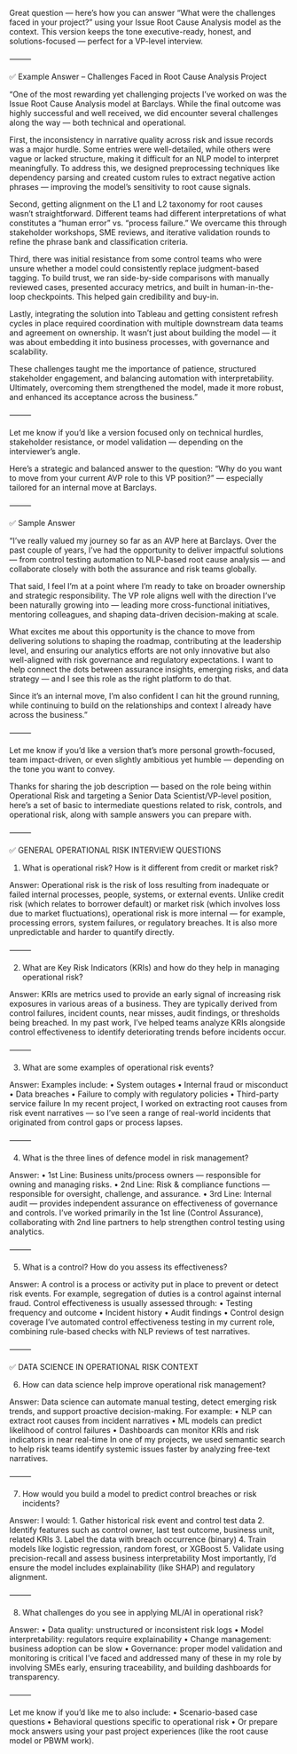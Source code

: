 Great question — here’s how you can answer “What were the challenges faced in your project?” using your Issue Root Cause Analysis model as the context. This version keeps the tone executive-ready, honest, and solutions-focused — perfect for a VP-level interview.

⸻

✅ Example Answer – Challenges Faced in Root Cause Analysis Project

“One of the most rewarding yet challenging projects I’ve worked on was the Issue Root Cause Analysis model at Barclays. While the final outcome was highly successful and well received, we did encounter several challenges along the way — both technical and operational.

First, the inconsistency in narrative quality across risk and issue records was a major hurdle. Some entries were well-detailed, while others were vague or lacked structure, making it difficult for an NLP model to interpret meaningfully. To address this, we designed preprocessing techniques like dependency parsing and created custom rules to extract negative action phrases — improving the model’s sensitivity to root cause signals.

Second, getting alignment on the L1 and L2 taxonomy for root causes wasn’t straightforward. Different teams had different interpretations of what constitutes a “human error” vs. “process failure.” We overcame this through stakeholder workshops, SME reviews, and iterative validation rounds to refine the phrase bank and classification criteria.

Third, there was initial resistance from some control teams who were unsure whether a model could consistently replace judgment-based tagging. To build trust, we ran side-by-side comparisons with manually reviewed cases, presented accuracy metrics, and built in human-in-the-loop checkpoints. This helped gain credibility and buy-in.

Lastly, integrating the solution into Tableau and getting consistent refresh cycles in place required coordination with multiple downstream data teams and agreement on ownership. It wasn’t just about building the model — it was about embedding it into business processes, with governance and scalability.

These challenges taught me the importance of patience, structured stakeholder engagement, and balancing automation with interpretability. Ultimately, overcoming them strengthened the model, made it more robust, and enhanced its acceptance across the business.”

⸻

Let me know if you’d like a version focused only on technical hurdles, stakeholder resistance, or model validation — depending on the interviewer’s angle.


Here’s a strategic and balanced answer to the question:
“Why do you want to move from your current AVP role to this VP position?”
— especially tailored for an internal move at Barclays.

⸻

✅ Sample Answer

“I’ve really valued my journey so far as an AVP here at Barclays. Over the past couple of years, I’ve had the opportunity to deliver impactful solutions — from control testing automation to NLP-based root cause analysis — and collaborate closely with both the assurance and risk teams globally.

That said, I feel I’m at a point where I’m ready to take on broader ownership and strategic responsibility. The VP role aligns well with the direction I’ve been naturally growing into — leading more cross-functional initiatives, mentoring colleagues, and shaping data-driven decision-making at scale.

What excites me about this opportunity is the chance to move from delivering solutions to shaping the roadmap, contributing at the leadership level, and ensuring our analytics efforts are not only innovative but also well-aligned with risk governance and regulatory expectations. I want to help connect the dots between assurance insights, emerging risks, and data strategy — and I see this role as the right platform to do that.

Since it’s an internal move, I’m also confident I can hit the ground running, while continuing to build on the relationships and context I already have across the business.”

⸻

Let me know if you’d like a version that’s more personal growth-focused, team impact-driven, or even slightly ambitious yet humble — depending on the tone you want to convey.



Thanks for sharing the job description — based on the role being within Operational Risk and targeting a Senior Data Scientist/VP-level position, here’s a set of basic to intermediate questions related to risk, controls, and operational risk, along with sample answers you can prepare with.

⸻

✅ GENERAL OPERATIONAL RISK INTERVIEW QUESTIONS

1. What is operational risk? How is it different from credit or market risk?

Answer:
Operational risk is the risk of loss resulting from inadequate or failed internal processes, people, systems, or external events. Unlike credit risk (which relates to borrower default) or market risk (which involves loss due to market fluctuations), operational risk is more internal — for example, processing errors, system failures, or regulatory breaches. It is also more unpredictable and harder to quantify directly.

⸻

2. What are Key Risk Indicators (KRIs) and how do they help in managing operational risk?

Answer:
KRIs are metrics used to provide an early signal of increasing risk exposures in various areas of a business. They are typically derived from control failures, incident counts, near misses, audit findings, or thresholds being breached. In my past work, I’ve helped teams analyze KRIs alongside control effectiveness to identify deteriorating trends before incidents occur.

⸻

3. What are some examples of operational risk events?

Answer:
Examples include:
	•	System outages
	•	Internal fraud or misconduct
	•	Data breaches
	•	Failure to comply with regulatory policies
	•	Third-party service failure
In my recent project, I worked on extracting root causes from risk event narratives — so I’ve seen a range of real-world incidents that originated from control gaps or process lapses.

⸻

4. What is the three lines of defence model in risk management?

Answer:
	•	1st Line: Business units/process owners — responsible for owning and managing risks.
	•	2nd Line: Risk & compliance functions — responsible for oversight, challenge, and assurance.
	•	3rd Line: Internal audit — provides independent assurance on effectiveness of governance and controls.
I’ve worked primarily in the 1st line (Control Assurance), collaborating with 2nd line partners to help strengthen control testing using analytics.

⸻

5. What is a control? How do you assess its effectiveness?

Answer:
A control is a process or activity put in place to prevent or detect risk events. For example, segregation of duties is a control against internal fraud. Control effectiveness is usually assessed through:
	•	Testing frequency and outcome
	•	Incident history
	•	Audit findings
	•	Control design coverage
I’ve automated control effectiveness testing in my current role, combining rule-based checks with NLP reviews of test narratives.

⸻

✅ DATA SCIENCE IN OPERATIONAL RISK CONTEXT

6. How can data science help improve operational risk management?

Answer:
Data science can automate manual testing, detect emerging risk trends, and support proactive decision-making. For example:
	•	NLP can extract root causes from incident narratives
	•	ML models can predict likelihood of control failures
	•	Dashboards can monitor KRIs and risk indicators in near real-time
In one of my projects, we used semantic search to help risk teams identify systemic issues faster by analyzing free-text narratives.

⸻

7. How would you build a model to predict control breaches or risk incidents?

Answer:
I would:
	1.	Gather historical risk event and control test data
	2.	Identify features such as control owner, last test outcome, business unit, related KRIs
	3.	Label the data with breach occurrence (binary)
	4.	Train models like logistic regression, random forest, or XGBoost
	5.	Validate using precision-recall and assess business interpretability
Most importantly, I’d ensure the model includes explainability (like SHAP) and regulatory alignment.

⸻

8. What challenges do you see in applying ML/AI in operational risk?

Answer:
	•	Data quality: unstructured or inconsistent risk logs
	•	Model interpretability: regulators require explainability
	•	Change management: business adoption can be slow
	•	Governance: proper model validation and monitoring is critical
I’ve faced and addressed many of these in my role by involving SMEs early, ensuring traceability, and building dashboards for transparency.

⸻

Let me know if you’d like me to also include:
	•	Scenario-based case questions
	•	Behavioral questions specific to operational risk
	•	Or prepare mock answers using your past project experiences (like the root cause model or PBWM work).
